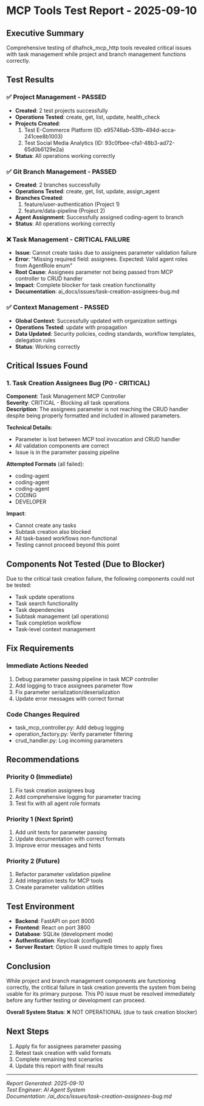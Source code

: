 # MCP Tools Test Report - 2025-09-10

## Executive Summary
Comprehensive testing of dhafnck_mcp_http tools revealed critical issues with task management while project and branch management functions correctly.

## Test Results

### ✅ Project Management - PASSED
- **Created**: 2 test projects successfully
- **Operations Tested**: create, get, list, update, health_check
- **Projects Created**:
  1. Test E-Commerce Platform (ID: e95746ab-53fb-494d-acca-241cee8b1003)
  2. Test Social Media Analytics (ID: 93c0fbee-cfa1-48b3-ad72-65d0b6129e2a)
- **Status**: All operations working correctly

### ✅ Git Branch Management - PASSED
- **Created**: 2 branches successfully
- **Operations Tested**: create, get, list, update, assign_agent
- **Branches Created**:
  1. feature/user-authentication (Project 1)
  2. feature/data-pipeline (Project 2)
- **Agent Assignment**: Successfully assigned coding-agent to branch
- **Status**: All operations working correctly

### ❌ Task Management - CRITICAL FAILURE
- **Issue**: Cannot create tasks due to assignees parameter validation failure
- **Error**: "Missing required field: assignees. Expected: Valid agent roles from AgentRole enum"
- **Root Cause**: Assignees parameter not being passed from MCP controller to CRUD handler
- **Impact**: Complete blocker for task creation functionality
- **Documentation**: ai_docs/issues/task-creation-assignees-bug.md

### ✅ Context Management - PASSED
- **Global Context**: Successfully updated with organization settings
- **Operations Tested**: update with propagation
- **Data Updated**: Security policies, coding standards, workflow templates, delegation rules
- **Status**: Working correctly

## Critical Issues Found

### 1. Task Creation Assignees Bug (P0 - CRITICAL)
**Component**: Task Management MCP Controller  
**Severity**: CRITICAL - Blocking all task operations  
**Description**: The assignees parameter is not reaching the CRUD handler despite being properly formatted and included in allowed parameters.

**Technical Details**:
- Parameter is lost between MCP tool invocation and CRUD handler
- All validation components are correct
- Issue is in the parameter passing pipeline

**Attempted Formats** (all failed):
- coding-agent
- coding-agent
- coding-agent
- CODING
- DEVELOPER

**Impact**:
- Cannot create any tasks
- Subtask creation also blocked
- All task-based workflows non-functional
- Testing cannot proceed beyond this point

## Components Not Tested (Due to Blocker)

Due to the critical task creation failure, the following components could not be tested:
- Task update operations
- Task search functionality
- Task dependencies
- Subtask management (all operations)
- Task completion workflow
- Task-level context management

## Fix Requirements

### Immediate Actions Needed
1. Debug parameter passing pipeline in task MCP controller
2. Add logging to trace assignees parameter flow
3. Fix parameter serialization/deserialization
4. Update error messages with correct format

### Code Changes Required
- task_mcp_controller.py: Add debug logging
- operation_factory.py: Verify parameter filtering
- crud_handler.py: Log incoming parameters

## Recommendations

### Priority 0 (Immediate)
1. Fix task creation assignees bug
2. Add comprehensive logging for parameter tracing
3. Test fix with all agent role formats

### Priority 1 (Next Sprint)
1. Add unit tests for parameter passing
2. Update documentation with correct formats
3. Improve error messages and hints

### Priority 2 (Future)
1. Refactor parameter validation pipeline
2. Add integration tests for MCP tools
3. Create parameter validation utilities

## Test Environment
- **Backend**: FastAPI on port 8000
- **Frontend**: React on port 3800
- **Database**: SQLite (development mode)
- **Authentication**: Keycloak (configured)
- **Server Restart**: Option R used multiple times to apply fixes

## Conclusion

While project and branch management components are functioning correctly, the critical failure in task creation prevents the system from being usable for its primary purpose. This P0 issue must be resolved immediately before any further testing or development can proceed.

**Overall System Status**: ❌ NOT OPERATIONAL (due to task creation blocker)

## Next Steps
1. Apply fix for assignees parameter passing
2. Retest task creation with valid formats
3. Complete remaining test scenarios
4. Update this report with final results

---
*Report Generated: 2025-09-10*  
*Test Engineer: AI Agent System*  
*Documentation: /ai_docs/issues/task-creation-assignees-bug.md*
